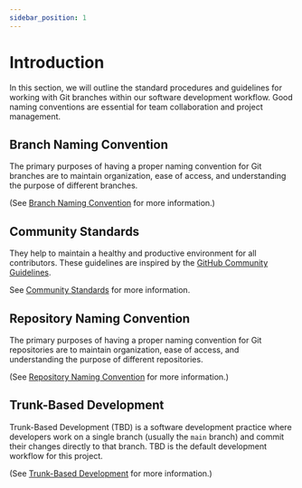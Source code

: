 ```yaml
---
sidebar_position: 1
---
```


# Introduction

In this section, we will outline the standard procedures and guidelines for working with Git branches within our software development workflow. Good naming conventions are essential for team collaboration and project management.

## Branch Naming Convention

The primary purposes of having a proper naming convention for Git branches are to maintain organization, ease of access, and understanding the purpose of different branches.

(See [Branch Naming Convention](./branch-naming-convention) for more information.)

## Community Standards

They help to maintain a healthy and productive environment for all contributors.
These guidelines are inspired by the [GitHub Community Guidelines](https://opensource.guide/).

See [Community Standards](./community-standards) for more information.

## Repository Naming Convention

The primary purposes of having a proper naming convention for Git repositories are to maintain organization, ease of access, and understanding the purpose of different repositories.

(See [Repository Naming Convention](./repository-naming-convention) for more information.)

## Trunk-Based Development

Trunk-Based Development (TBD) is a software development practice where developers work on a single branch (usually the `main` branch) and commit their changes directly to that branch. TBD is the default development workflow for this project.

(See [Trunk-Based Development](./trunk-based-development) for more information.)
